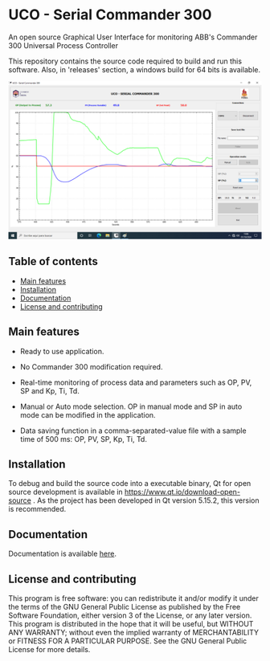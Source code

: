# UCO - Serial Commander 300
 An open source Graphical User Interface for monitoring ABB's Commander 300 Universal Process Controller

This repository contains the source code required to build and run this software. Also, in 'releases' section, a windows build for 64 bits is available.

</p>
</p>

<p align="center">
  <img src="https://github.com/AntonioRuizR/UCO-SC-Commander-300/blob/main/doc/media/mw2.png" alt="UCO - Serial Commander 300"/>
</p>

<h2>Table of contents</h2>
<p align="justify">
<ul>
<li><a href="#MainFeatures">Main features</a></li>
<li><a href="#Installation">Installation</a></li>
<li><a href="#Documentation">Documentation</a></li>
<li><a href="#LicenseContributing">License and contributing</a></li>
</ul>
</p>

<h2 name="MainFeatures">Main features</h2>

- Ready to use application.
  
- No Commander 300 modification required.
  
- Real-time monitoring of process data and parameters such as OP, PV, SP and Kp, Ti, Td.

- Manual or Auto mode selection. OP in manual mode and SP in auto mode can be modified in the application.

- Data saving function in a comma-separated-value file with a sample time of 500 ms: OP, PV, SP, Kp, Ti, Td.

<h2 name="Installation">Installation</h2>

To debug and build the source code into a executable binary, Qt for open source development is available in https://www.qt.io/download-open-source . As the project has been developed in Qt version 5.15.2, this version is recommended.

<h2 name="Documentation">Documentation</h2>

Documentation is available [here](https://github.com/AntonioRuizR/UCO-SC-Commander-300/blob/main/doc/UCO-SC-300ManualES.pdf).

<h2 name="LicenseContributing">License and contributing</h2>

This program is free software: you can redistribute it and/or modify it under the terms of the GNU General Public License as published by the Free Software Foundation, either version 3 of the License, or any later version.
This program is distributed in the hope that it will be useful, but WITHOUT ANY WARRANTY; without even the implied warranty of MERCHANTABILITY or FITNESS FOR A PARTICULAR PURPOSE. See the GNU General Public License for more details.
